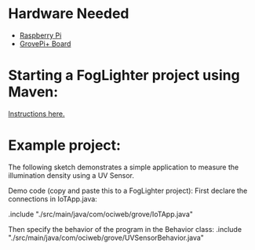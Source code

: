 # Hardware Needed
- [Raspberry Pi](https://www.raspberrypi.org/)
- [GrovePi+ Board](https://www.dexterindustries.com/shop/grovepi-board/)

# Starting a FogLighter project using Maven: 
[Instructions here.](https://github.com/oci-pronghorn/FogLighter/blob/master/README.md)
 
# Example project:
 
The following sketch demonstrates a simple application to measure the illumination density using a UV Sensor.

Demo code (copy and paste this to a FogLighter project):
First declare the connections in IoTApp.java:

.include "./src/main/java/com/ociweb/grove/IoTApp.java"

Then specify the behavior of the program in the Behavior class:
.include "./src/main/java/com/ociweb/grove/UVSensorBehavior.java"	

 
 
 
 
